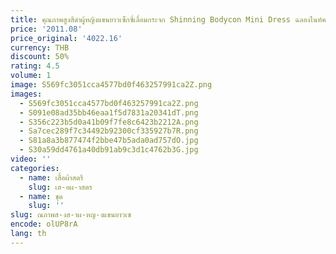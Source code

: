 ```yaml
---
title: คุณภาพสูงสีดําผู้หญิงแขนยาวเซ็กซี่เลื่อมกระจก Shinning Bodycon Mini Dress ฉลองไนท์คลับสวมใส่
price: '2011.08'
price_original: '4022.16'
currency: THB
discount: 50%
rating: 4.5
volume: 1
image: S569fc3051cca4577bd0f463257991ca2Z.png
images:
  - S569fc3051cca4577bd0f463257991ca2Z.png
  - S091e08ad35bb46eaa1f5d7831a20341dT.png
  - S356c223b5d0a41b09f7fe8c6423b2212A.png
  - Sa7cec289f7c34492b92300cf335927b7R.png
  - S81a8a3b877474f2bbe47b5ada0ad757dO.jpg
  - S30a59dd4761a40db91ab9c3d1c4762b3G.jpg
video: ''
categories:
  - name: เสื้อผ้าสตรี
    slug: เส-อผ-าสตร
  - name: ชุด
    slug: ''
slug: ณภาพส-งส-าผ-หญ-งแขนยาวเซ
encode: olUP8rA
lang: th
---
```

  